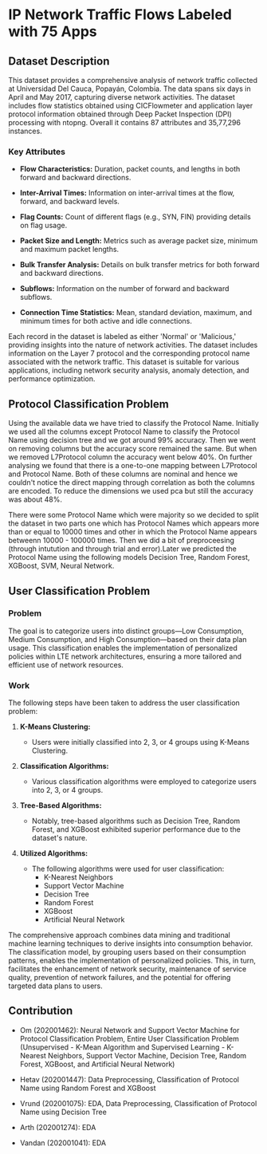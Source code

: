 # IP Network Traffic Flows Labeled with 75 Apps

## Dataset Description

This dataset provides a comprehensive analysis of network traffic collected at Universidad Del Cauca, Popayán, Colombia. The data spans six days in April and May 2017, capturing diverse network activities. The dataset includes flow statistics obtained using CICFlowmeter and application layer protocol information obtained through Deep Packet Inspection (DPI) processing with ntopng. Overall it contains 87 attributes and 35,77,296 instances.

### Key Attributes

- **Flow Characteristics:** Duration, packet counts, and lengths in both forward and backward directions.
  
- **Inter-Arrival Times:** Information on inter-arrival times at the flow, forward, and backward levels.

- **Flag Counts:** Count of different flags (e.g., SYN, FIN) providing details on flag usage.

- **Packet Size and Length:** Metrics such as average packet size, minimum and maximum packet lengths.

- **Bulk Transfer Analysis:** Details on bulk transfer metrics for both forward and backward directions.

- **Subflows:** Information on the number of forward and backward subflows.

- **Connection Time Statistics:** Mean, standard deviation, maximum, and minimum times for both active and idle connections.

Each record in the dataset is labeled as either 'Normal' or 'Malicious,' providing insights into the nature of network activities. The dataset includes information on the Layer 7 protocol and the corresponding protocol name associated with the network traffic. This dataset is suitable for various applications, including network security analysis, anomaly detection, and performance optimization.

## Protocol Classification Problem
Using the available data we have tried to classify the Protocol Name. Initially we used all the columns except Protocol Name to classify the Protocol Name using decision tree and we got around 99% accuracy. Then we went on removing columns but the accuracy score remained the same. But when we removed L7Protocol column the accuracy went below 40%. On further analysing we found that there is a one-to-one mapping between L7Protocol and Protocol Name. Both of these columns are nominal and hence we couldn't notice the direct mapping through correlation as both the columns are encoded. To reduce the dimensions we used pca but still the accuracy was about 48%. 

There were some Protocol Name which were majority so we decided to split the dataset in two parts one which has Protocol Names which appears more than or equal to  10000 times and other in which the Protocol Name appears betweenn 10000 - 100000 times. Then we did a bit of preproceesing (through intutution and through trial and error).Later we predicted the Protocol Name using the following models Decision Tree, Random Forest, XGBoost, SVM, Neural Network.
## User Classification Problem

### Problem

The goal is to categorize users into distinct groups—Low Consumption, Medium Consumption, and High Consumption—based on their data plan usage. This classification enables the implementation of personalized policies within LTE network architectures, ensuring a more tailored and efficient use of network resources.

### Work

The following steps have been taken to address the user classification problem:

1. **K-Means Clustering:**
   - Users were initially classified into 2, 3, or 4 groups using K-Means Clustering.

2. **Classification Algorithms:**
   - Various classification algorithms were employed to categorize users into 2, 3, or 4 groups.

3. **Tree-Based Algorithms:**
   - Notably, tree-based algorithms such as Decision Tree, Random Forest, and XGBoost exhibited superior performance due to the dataset's nature.

4. **Utilized Algorithms:**
   - The following algorithms were used for user classification:
     - K-Nearest Neighbors
     - Support Vector Machine
     - Decision Tree
     - Random Forest
     - XGBoost
     - Artificial Neural Network

The comprehensive approach combines data mining and traditional machine learning techniques to derive insights into consumption behavior. The classification model, by grouping users based on their consumption patterns, enables the implementation of personalized policies. This, in turn, facilitates the enhancement of network security, maintenance of service quality, prevention of network failures, and the potential for offering targeted data plans to users.

## Contribution

- Om (202001462): Neural Network and Support Vector Machine for Protocol Classification Problem, Entire User Classification Problem (Unsupervised - K-Mean Algorithm and Supervised Learning - K-Nearest Neighbors, Support Vector Machine, Decision Tree, Random Forest, XGBoost, and Artificial Neural Network)

- Hetav (202001447): Data Preprocessing, Classification of Protocol Name using Random Forest and XGBoost

- Vrund (202001075): EDA, Data Preprocessing, Classification of Protocol Name using Decision Tree

- Arth (202001274): EDA

- Vandan (202001041): EDA
